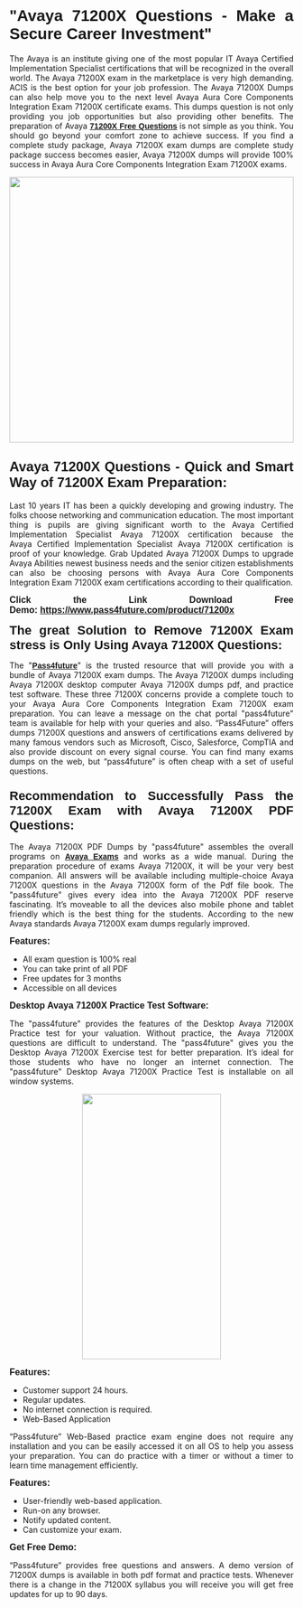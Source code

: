 
<h1 style="text-align: justify;"><span style="font-family:Tahoma,Geneva,sans-serif;"><strong>"Avaya 71200X Questions - Make a Secure Career Investment"</strong></span></h1>

<p style="text-align: justify;">The Avaya is an institute giving one of the most popular IT Avaya Certified Implementation Specialist certifications that will be recognized in the overall world. The Avaya 71200X exam in the marketplace is very high demanding. ACIS is the best option for your job profession. The Avaya 71200X Dumps can also help move you to the next level Avaya Aura Core Components Integration Exam 71200X certificate exams. This dumps question is not only providing you job opportunities but also providing other benefits. The preparation of Avaya <span style="font-family:Tahoma,Geneva,sans-serif;"><strong><a href="https://www.pass4future.com/questions/avaya/71200x">71200X Free Questions</a></strong></span> is not simple as you think. You should go beyond your comfort zone to achieve success. If you find a complete study package, Avaya 71200X exam dumps are complete study package success becomes easier, Avaya 71200X dumps will provide 100% success in Avaya Aura Core Components Integration Exam 71200X exams.</p>

<p style="text-align: justify;"><a href="https://www.pass4future.com/product/71200x"><img alt="" src="https://lh3.googleusercontent.com/pw/AM-JKLVhEO4I138wJzOepD3laGU-R1M7eT-OTYdow6pCESip26lSeaxxzS9BVWUKuzj1e3L_MoxCfVgBEvV8ODwl1LGzlZbt6HJm3NXXplPwnYiBfuYM_eQCcVVRMaAwHdsl3AhHOZS-up7mzwmd4i4EpEGq=w1112-h625-no?authuser=0" style="width: 100%; height: 470px;" /></a></p>

<h2 style="text-align: justify;"><span style="font-size:24px;"><strong><span style="font-family:Tahoma,Geneva,sans-serif;">Avaya 71200X Questions - Quick and Smart Way of 71200X Exam Preparation:</span></strong></span></h2>

<p style="text-align: justify;">Last 10 years IT has been a quickly developing and growing industry. The folks choose networking and communication education. The most important thing is pupils are giving significant worth to the Avaya Certified Implementation Specialist Avaya 71200X certification because the Avaya Certified Implementation Specialist Avaya 71200X certification is proof of your knowledge. Grab Updated Avaya 71200X Dumps to upgrade Avaya Abilities newest business needs and the senior citizen establishments can also be choosing persons with Avaya Aura Core Components Integration Exam 71200X exam certifications according to their qualification.</p>

<p style="text-align: justify;"><strong><span style="font-family:Lucida Sans Unicode,Lucida Grande,sans-serif;"><span style="font-size:16px;">Click the Link Download Free Demo: <a href="https://www.pass4future.com/product/71200x">https://www.pass4future.com/product/71200x</a></span></span></strong></p>

<p style="text-align: justify;"><strong><span style="font-size:22px;"><span style="font-family:Tahoma,Geneva,sans-serif;">The great Solution to Remove 71200X Exam stress is Only Using Avaya 71200X Questions:</span></span></strong></p>

<p style="text-align: justify;">The "<span style="font-family:Lucida Sans Unicode,Lucida Grande,sans-serif;"><a href="https://www.pass4future.com/"><strong>Pass4future</strong></a></span>" is the trusted resource that will provide you with a bundle of Avaya 71200X exam dumps. The Avaya 71200X dumps including Avaya 71200X desktop computer Avaya 71200X dumps pdf, and practice test software. These three 71200X concerns provide a complete touch to your Avaya Aura Core Components Integration Exam 71200X exam preparation. You can leave a message on the chat portal "pass4future" team is available for help with your queries and also. “Pass4Future” offers dumps 71200X questions and answers of certifications exams delivered by many famous vendors such as Microsoft, Cisco, Salesforce, CompTIA and also provide discount on every signal course. You can find many exams dumps on the web, but “pass4future” is often cheap with a set of useful questions.</p>

<h3 style="text-align: justify;"><span style="font-size:22px;"><strong><span style="font-family:Tahoma,Geneva,sans-serif;">Recommendation to Successfully Pass the 71200X Exam with Avaya 71200X PDF Questions:</span></strong></span></h3>

<p style="text-align: justify;">The Avaya 71200X PDF Dumps by "pass4future" assembles the overall programs on <span style="font-family:Lucida Sans Unicode,Lucida Grande,sans-serif;"><strong><a href="https://www.pass4future.com/avaya">Avaya Exams</a></strong></span> and works as a wide manual. During the preparation procedure of exams Avaya 71200X, it will be your very best companion. All answers will be available including multiple-choice Avaya 71200X questions in the Avaya 71200X form of the Pdf file book. The "pass4future" gives every idea into the Avaya 71200X PDF reserve fascinating. It’s moveable to all the devices also mobile phone and tablet friendly which is the best thing for the students. According to the new Avaya standards Avaya 71200X exam dumps regularly improved.</p>

<p style="text-align: justify;"><span style="font-family:Lucida Sans Unicode,Lucida Grande,sans-serif;"><span style="font-size:16px;"><strong>Features:</strong></span></span></p>

<ul>
	<li style="text-align: justify;">All exam question is 100% real</li>
	<li style="text-align: justify;">You can take print of all PDF</li>
	<li style="text-align: justify;">Free updates for 3 months </li>
	<li style="text-align: justify;">Accessible on all devices</li>
</ul>

<p style="text-align: justify;"><span style="font-family:Tahoma,Geneva,sans-serif;"><span style="font-size:16px;"><strong>Desktop Avaya 71200X Practice Test Software:</strong></span></span></p>

<p style="text-align: justify;">The "pass4future" provides the features of the Desktop Avaya 71200X Practice test for your valuation. Without practice, the Avaya 71200X questions are difficult to understand. The "pass4future" gives you the Desktop Avaya 71200X Exercise test for better preparation. It’s ideal for those students who have no longer an internet connection. The "pass4future" Desktop Avaya 71200X Practice Test is installable on all window systems.</p>

<p style="text-align: center;"><a href="https://www.pass4future.com/product/71200x"><img alt="" src="https://lh3.googleusercontent.com/pw/AM-JKLV3yUm3jiqqIo1xIsj1VJ_UeysYexQY-pRYO0rIFl3vg11QZioN-gzffpw2AfKqFynWuvoXOreWrWS0swpr4xmOSWfwII2jvatteuqrfxiWGFBSHPiZUCoi33jqeymK5dmu-0enyX6tayRCAMHw05jv=s625-no?authuser=0" style="width: 70%; height: 470px;" /></a></p>

<p style="text-align: justify;"><span style="font-size:16px;"><span style="font-family:Lucida Sans Unicode,Lucida Grande,sans-serif;"><strong>Features:</strong></span></span></p>

<ul>
	<li style="text-align: justify;">Customer support 24 hours. </li>
	<li style="text-align: justify;">Regular updates. </li>
	<li style="text-align: justify;">No internet connection is required.</li>
	<li style="text-align: justify;">Web-Based Application</li>
</ul>

<p style="text-align: justify;">“Pass4future” Web-Based practice exam engine does not require any installation and you can be easily accessed it on all OS to help you assess your preparation. You can do practice with a timer or without a timer to learn time management efficiently.</p>

<p style="text-align: justify;"><strong><span style="font-size:16px;"><span style="font-family:Lucida Sans Unicode,Lucida Grande,sans-serif;">Features:</span></span></strong></p>

<ul>
	<li style="text-align: justify;">User-friendly web-based application.</li>
	<li style="text-align: justify;">Run-on any browser. </li>
	<li style="text-align: justify;">Notify updated content.</li>
	<li style="text-align: justify;">Can customize your exam.</li>
</ul>

<p style="text-align: justify;"><span style="font-size:16px;"><span style="font-family:Lucida Sans Unicode,Lucida Grande,sans-serif;"><strong>Get Free Demo:</strong></span></span></p>

<p style="text-align: justify;">“Pass4future” provides free questions and answers. A demo version of 71200X dumps is available in both pdf format and practice tests. Whenever there is a change in the 71200X syllabus you will receive you will get free updates for up to 90 days. </p>
